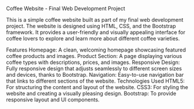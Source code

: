 Coffee Website - Final Web Development Project

This is a simple coffee website built as part of my final web development project. The website is designed using HTML, CSS, and the Bootstrap framework. It provides a user-friendly and visually appealing interface for coffee lovers to explore and learn more about different coffee varieties.

Features
Homepage: A clean, welcoming homepage showcasing featured coffee products and images.
Product Section: A page displaying various coffee types with descriptions, prices, and images.
Responsive Design: Fully responsive design that adjusts seamlessly to different screen sizes and devices, thanks to Bootstrap.
Navigation: Easy-to-use navigation bar that links to different sections of the website.
Technologies Used
HTML5: For structuring the content and layout of the website.
CSS3: For styling the website and creating a visually pleasing design.
Bootstrap: To provide responsive layout and UI components.
